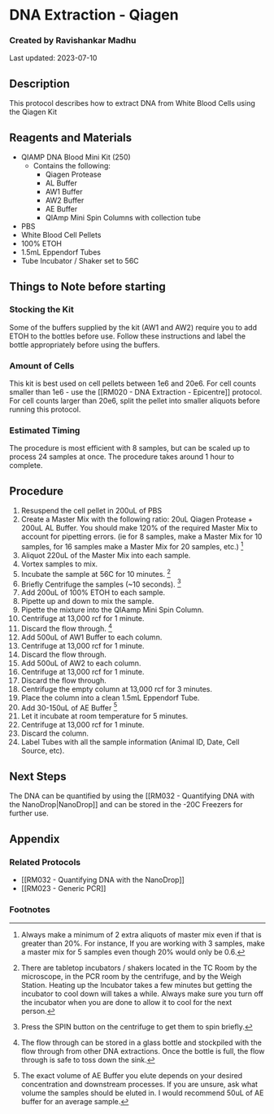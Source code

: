 # DNA Extraction - Qiagen
### Created by Ravishankar Madhu
Last updated: 2023-07-10

## Description
This protocol describes how to extract DNA from White Blood Cells using the Qiagen Kit
## Reagents and Materials 
- QIAMP DNA Blood Mini Kit (250)
	- Contains the following:
		- Qiagen Protease
		- AL Buffer
		- AW1 Buffer
		- AW2 Buffer
		- AE Buffer
		- QIAmp Mini Spin Columns with collection tube
- PBS
- White Blood Cell Pellets 
- 100% ETOH
- 1.5mL Eppendorf Tubes 
- Tube Incubator  / Shaker set to 56C

## Things to Note before starting
### Stocking the Kit
Some of the buffers supplied by the kit (AW1 and AW2) require you to add ETOH to the bottles before use. Follow these instructions and label the bottle appropriately before using the buffers. 

### Amount of Cells
This kit is best used on cell pellets between 1e6 and 20e6. For cell counts smaller than 1e6 - use the [[RM020 - DNA Extraction - Epicentre]] protocol. For cell counts larger than 20e6, split the pellet into smaller aliquots before running this protocol. 

### Estimated Timing
The procedure is most efficient with 8 samples, but can be scaled up to process 24 samples at once. The procedure takes around 1 hour to complete. 


## Procedure
1. Resuspend the cell pellet in 200uL of PBS
2. Create a Master Mix with the following ratio: 20uL Qiagen Protease + 200uL AL Buffer. You should make 120% of the required Master Mix to account for pipetting errors. (ie for 8 samples, make a Master Mix for 10 samples, for 16 samples make a Master Mix for 20 samples, etc.) [^1]
3. Aliquot 220uL of the Master Mix into each sample.
4. Vortex samples to mix.
5. Incubate the sample at 56C for 10 minutes. [^2]
6. Briefly Centrifuge the samples (~10 seconds). [^3]
7. Add 200uL of 100% ETOH to each sample.
8. Pipette up and down to mix the sample. 
9. Pipette the mixture into the QIAamp Mini Spin Column.
10. Centrifuge at 13,000 rcf for 1 minute.
11. Discard the flow through. [^4]
12. Add 500uL of AW1 Buffer to each column.
13. Centrifuge at 13,000 rcf for 1 minute.
14. Discard the flow through.
15. Add 500uL of AW2 to each column.
16. Centrifuge at 13,000 rcf for 1 minute.
17. Discard the flow through.
18. Centrifuge the empty column at 13,000 rcf for 3 minutes.
19. Place the column into a clean 1.5mL Eppendorf Tube.
20. Add 30-150uL of AE Buffer [^5]
21. Let it incubate at room temperature for 5 minutes.
22. Centrifuge at 13,000 rcf for 1 minute.
23. Discard the column.
24. Label Tubes with all the sample information (Animal ID, Date, Cell Source, etc).

## Next Steps
The DNA can be quantified by using the [[RM032 - Quantifying DNA with the NanoDrop|NanoDrop]] and can be stored in the -20C Freezers for further use. 


## Appendix

### Related Protocols
- [[RM032 - Quantifying DNA with the NanoDrop]]
- [[RM023 - Generic PCR]]


### Footnotes
[^1]: Always make a minimum of 2 extra aliquots of master mix even if that is greater than 20%. For instance, If you are working with 3 samples, make a master mix for 5 samples even though 20% would only be 0.6. 

[^2]: There are tabletop incubators / shakers located in the TC Room by the microscope, in the PCR room by the centrifuge, and by the Weigh Station. Heating up the Incubator takes a few minutes but getting the incubator to cool down will takes a while. Always make sure you turn off the incubator when you are done to allow it to cool for the next person. 

[^3]: Press the SPIN button on the centrifuge to get them to spin briefly. 

[^4]: The flow through can be stored in a glass bottle and stockpiled with the flow through from other DNA extractions. Once the bottle is full, the flow through is safe to toss down the sink. 

[^5]: The exact volume of AE Buffer you elute depends on your desired concentration and downstream processes. If you are unsure, ask what volume the samples should be eluted in. I would recommend 50uL of AE buffer for an average sample. 

